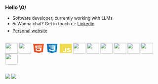### Hello \0/

- Software developer, currently working with LLMs
- ☕ Wanna chat? Get in touch 👉 [Linkedin](https://www.linkedin.com/in/viniciusgferraz/)
- [Personal website](https://vinicius-dev-ecru.vercel.app/)

 
<div style="display: inline_block"><br>
  <img align="center" height="35" width="40" src="https://cdn.jsdelivr.net/gh/devicons/devicon@latest/icons/python/python-original.svg" />
  <img align="center" height="35" width="40" src="https://cdn.jsdelivr.net/gh/devicons/devicon@latest/icons/amazonwebservices/amazonwebservices-original-wordmark.svg" />
  <img align="center" height="30" width="40" src="https://raw.githubusercontent.com/devicons/devicon/master/icons/html5/html5-original.svg">
  <img align="center" height="30" width="40" src="https://raw.githubusercontent.com/devicons/devicon/master/icons/css3/css3-original.svg">
  <img align="center" height="30" width="40" src="https://raw.githubusercontent.com/devicons/devicon/master/icons/javascript/javascript-plain.svg">
  <img align="center" height="35" width="40" src="https://cdn.jsdelivr.net/gh/devicons/devicon/icons/react/react-original.svg" />
  <img align="center" height="35" width="40" src="https://cdn.jsdelivr.net/gh/devicons/devicon/icons/typescript/typescript-original.svg" />
  <img align="center" height="35" width="40" src="https://cdn.jsdelivr.net/gh/devicons/devicon@latest/icons/nextjs/nextjs-original.svg" />
  <img align="center" height="35" width="40" src="https://cdn.jsdelivr.net/gh/devicons/devicon@latest/icons/nodejs/nodejs-original.svg" />
  <img align="center" height="35" width="40" src="https://cdn.jsdelivr.net/gh/devicons/devicon@latest/icons/postgresql/postgresql-original.svg" />
  <img align="center" height="35" width="40" src="https://cdn.jsdelivr.net/gh/devicons/devicon@latest/icons/grafana/grafana-original.svg" />
  <img align="center" height="35" width="40" src="https://cdn.jsdelivr.net/gh/devicons/devicon@latest/icons/jquery/jquery-original.svg" />
                    
</div>
  
##
  
<div>
  <a href = "mailto:vinigurskiferraz@gmail.com"><img src="https://img.shields.io/badge/-Gmail-%23333?style=for-the-badge&logo=gmail&logoColor=white" target="_blank"></a>
  <a href="https://www.linkedin.com/public-profile/settings?trk=d_flagship3_profile_self_view_public_profile" target="_blank"><img src="https://img.shields.io/badge/-LinkedIn-%230077B5?style=for-the-badge&logo=linkedin&logoColor=white" target="_blank"></a>  
  
</div> 
